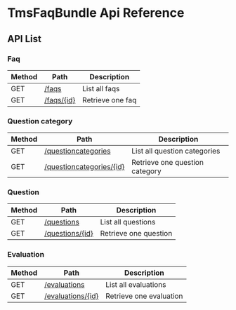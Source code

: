 TmsFaqBundle Api Reference
==========================

API List
--------

### Faq
| Method | Path                              | Description
|--------|-----------------------------------|------------
| GET    | [/faqs](api/faq/get_faqs.md)      | List all faqs
| GET    | [/faqs/{id}](api/faq/get_faq.md)  | Retrieve one faq

### Question category
| Method | Path                                                                     | Description
|--------|--------------------------------------------------------------------------|------------
| GET    | [/questioncategories](api/questioncategory/get_questioncategories.md)    | List all question categories
| GET    | [/questioncategories/{id}](api/questioncategory/get_questioncategory.md) | Retrieve one question category

### Question
| Method | Path                                             | Description
|--------|--------------------------------------------------|------------
| GET    | [/questions](api/question/get_questions.md)      | List all questions
| GET    | [/questions/{id}](api/question/get_question.md)  | Retrieve one question

### Evaluation
| Method | Path                                                   | Description
|--------|--------------------------------------------------------|------------
| GET    | [/evaluations](api/evaluation/get_evaluations.md)      | List all evaluations
| GET    | [/evaluations/{id}](api/evaluation/get_evaluation.md)  | Retrieve one evaluation
